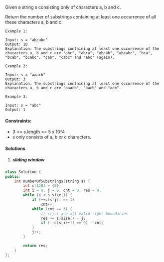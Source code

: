 Given a string s consisting only of characters a, b and c.

Return the number of substrings containing at least one occurrence of all these characters a, b and c.

 

```
Example 1:

Input: s = "abcabc"
Output: 10
Explanation: The substrings containing at least one occurrence of the characters a, b and c are "abc", "abca", "abcab", "abcabc", "bca", "bcab", "bcabc", "cab", "cabc" and "abc" (again). 

Example 2:

Input: s = "aaacb"
Output: 3
Explanation: The substrings containing at least one occurrence of the characters a, b and c are "aaacb", "aacb" and "acb". 

Example 3:

Input: s = "abc"
Output: 1
```

 

#### Constraints:

-    3 <= s.length <= 5 x 10^4
-    s only consists of a, b or c characters.

#### Solutions


1. ##### sliding window


```c++
class Solution {
public:
    int numberOfSubstrings(string s) {
        int c[128] = {0};
        int i = 0, j = 0, cnt = 0, res = 0;
        while (j < s.size()) {
            if (++c[s[j]] == 1)
                cnt++;
            while (cnt == 3) {
                // s[j:] are all valid right boundaries
                res += s.size() - j;
                if (--c[s[i++]] == 0) --cnt;
            }
            j++;
        }

        return res;
    }
};
```